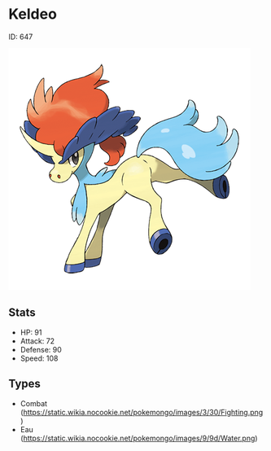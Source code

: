 # Keldeo


ID: 647

![](https://raw.githubusercontent.com/PokeAPI/sprites/master/sprites/pokemon/other/official-artwork/647.png "Keldeo")

## Stats


 - HP: 91
 - Attack: 72
 - Defense: 90
 - Speed: 108

## Types


 - Combat (https://static.wikia.nocookie.net/pokemongo/images/3/30/Fighting.png)
 - Eau (https://static.wikia.nocookie.net/pokemongo/images/9/9d/Water.png)
